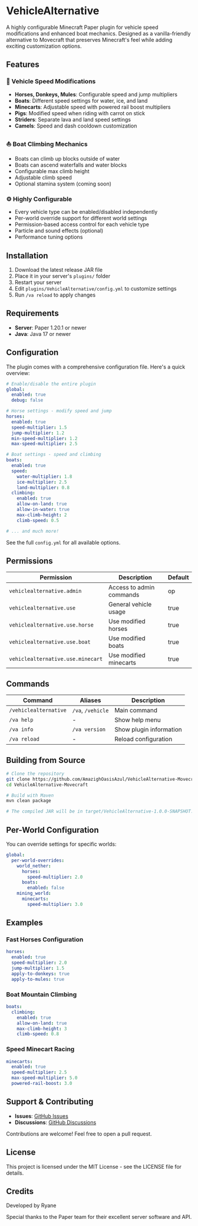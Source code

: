 # VehicleAlternative

A highly configurable Minecraft Paper plugin for vehicle speed modifications and enhanced boat mechanics. Designed as a vanilla-friendly alternative to Movecraft that preserves Minecraft's feel while adding exciting customization options.

## Features

### 🐴 Vehicle Speed Modifications
- **Horses, Donkeys, Mules**: Configurable speed and jump multipliers
- **Boats**: Different speed settings for water, ice, and land
- **Minecarts**: Adjustable speed with powered rail boost multipliers
- **Pigs**: Modified speed when riding with carrot on stick
- **Striders**: Separate lava and land speed settings
- **Camels**: Speed and dash cooldown customization

### ⛵ Boat Climbing Mechanics
- Boats can climb up blocks outside of water
- Boats can ascend waterfalls and water blocks
- Configurable max climb height
- Adjustable climb speed
- Optional stamina system (coming soon)

### ⚙️ Highly Configurable
- Every vehicle type can be enabled/disabled independently
- Per-world override support for different world settings
- Permission-based access control for each vehicle type
- Particle and sound effects (optional)
- Performance tuning options

## Installation

1. Download the latest release JAR file
2. Place it in your server's `plugins/` folder
3. Restart your server
4. Edit `plugins/VehicleAlternative/config.yml` to customize settings
5. Run `/va reload` to apply changes

## Requirements

- **Server**: Paper 1.20.1 or newer
- **Java**: Java 17 or newer

## Configuration

The plugin comes with a comprehensive configuration file. Here's a quick overview:

```yaml
# Enable/disable the entire plugin
global:
  enabled: true
  debug: false

# Horse settings - modify speed and jump
horses:
  enabled: true
  speed-multiplier: 1.5
  jump-multiplier: 1.2
  min-speed-multiplier: 1.2
  max-speed-multiplier: 2.5

# Boat settings - speed and climbing
boats:
  enabled: true
  speed:
    water-multiplier: 1.8
    ice-multiplier: 2.5
    land-multiplier: 0.8
  climbing:
    enabled: true
    allow-on-land: true
    allow-in-water: true
    max-climb-height: 2
    climb-speed: 0.5

# ... and much more!
```

See the full `config.yml` for all available options.

## Permissions

| Permission | Description | Default |
|------------|-------------|---------|
| `vehiclealternative.admin` | Access to admin commands | op |
| `vehiclealternative.use` | General vehicle usage | true |
| `vehiclealternative.use.horse` | Use modified horses | true |
| `vehiclealternative.use.boat` | Use modified boats | true |
| `vehiclealternative.use.minecart` | Use modified minecarts | true |

## Commands

| Command | Aliases | Description |
|---------|---------|-------------|
| `/vehiclealternative` | `/va`, `/vehicle` | Main command |
| `/va help` | - | Show help menu |
| `/va info` | `/va version` | Show plugin information |
| `/va reload` | - | Reload configuration |

## Building from Source

```bash
# Clone the repository
git clone https://github.com/AmazighOasisAzul/VehicleAlternative-Movecraft.git
cd VehicleAlternative-Movecraft

# Build with Maven
mvn clean package

# The compiled JAR will be in target/VehicleAlternative-1.0.0-SNAPSHOT.jar
```

## Per-World Configuration

You can override settings for specific worlds:

```yaml
global:
  per-world-overrides:
    world_nether:
      horses:
        speed-multiplier: 2.0
      boats:
        enabled: false
    mining_world:
      minecarts:
        speed-multiplier: 3.0
```

## Examples

### Fast Horses Configuration
```yaml
horses:
  enabled: true
  speed-multiplier: 2.0
  jump-multiplier: 1.5
  apply-to-donkeys: true
  apply-to-mules: true
```

### Boat Mountain Climbing
```yaml
boats:
  climbing:
    enabled: true
    allow-on-land: true
    max-climb-height: 3
    climb-speed: 0.8
```

### Speed Minecart Racing
```yaml
minecarts:
  enabled: true
  speed-multiplier: 2.5
  max-speed-multiplier: 5.0
  powered-rail-boost: 3.0
```

## Support & Contributing

- **Issues**: [GitHub Issues](https://github.com/AmazighOasisAzul/VehicleAlternative-Movecraft/issues)
- **Discussions**: [GitHub Discussions](https://github.com/AmazighOasisAzul/VehicleAlternative-Movecraft/discussions)

Contributions are welcome! Feel free to open a pull request.

## License

This project is licensed under the MIT License - see the LICENSE file for details.

## Credits

Developed by Ryane

Special thanks to the Paper team for their excellent server software and API.
